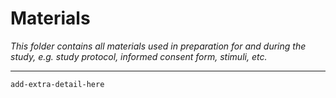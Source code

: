 # Materials

*This folder contains all materials used in preparation for and during the study, e.g. study protocol, informed consent form, stimuli, etc.*

---

`add-extra-detail-here`
